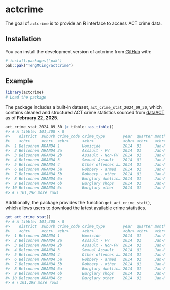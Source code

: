 
<!-- README.md is generated from README.Rmd. Please edit that file -->

# actcrime

<!-- badges: start -->
<!-- badges: end -->

The goal of `actcrime` is to provide an R interface to access ACT crime
data.

## Installation

You can install the development version of actcrime from
[GitHub](https://github.com/) with:

``` r
# install.packages("pak")
pak::pak("TengMCing/actcrime")
```

## Example

``` r
library(actcrime)
# Load the package
```

The package includes a built-in dataset, `act_crime_stat_2024_09_30`,
which contains cleaned and structured ACT crime statistics sourced from
[dataACT](https://www.data.act.gov.au/Justice-Safety-and-Emergency/ACT-Crime-Statistics/2egm-dieb/about_data)
as of **February 22, 2025**.

``` r
act_crime_stat_2024_09_30 |> tibble::as_tibble()
#> # A tibble: 101,308 × 8
#>    district  suburb crime_code crime_type        year  quarter month_range count
#>    <chr>     <chr>  <chr>      <chr>             <chr> <chr>   <chr>       <dbl>
#>  1 Belconnen ARANDA 1          Homicide          2014  Q1      Jan-Mar         0
#>  2 Belconnen ARANDA 2a         Assault - FV      2014  Q1      Jan-Mar         0
#>  3 Belconnen ARANDA 2b         Assault - Non-FV  2014  Q1      Jan-Mar         0
#>  4 Belconnen ARANDA 3          Sexual Assault    2014  Q1      Jan-Mar         0
#>  5 Belconnen ARANDA 4          Other offences a… 2014  Q1      Jan-Mar         0
#>  6 Belconnen ARANDA 5a         Robbery - armed   2014  Q1      Jan-Mar         0
#>  7 Belconnen ARANDA 5b         Robbery - other   2014  Q1      Jan-Mar         0
#>  8 Belconnen ARANDA 6a         Burglary dwellin… 2014  Q1      Jan-Mar         1
#>  9 Belconnen ARANDA 6b         Burglary shops    2014  Q1      Jan-Mar         0
#> 10 Belconnen ARANDA 6c         Burglary other    2014  Q1      Jan-Mar         0
#> # ℹ 101,298 more rows
```

Additionally, the package provides the function `get_act_crime_stat()`,
which allows users to download the latest available crime statistics.

``` r
get_act_crime_stat()
#> # A tibble: 101,308 × 8
#>    district  suburb crime_code crime_type        year  quarter month_range count
#>    <chr>     <chr>  <chr>      <chr>             <chr> <chr>   <chr>       <dbl>
#>  1 Belconnen ARANDA 1          Homicide          2014  Q1      Jan-Mar         0
#>  2 Belconnen ARANDA 2a         Assault - FV      2014  Q1      Jan-Mar         0
#>  3 Belconnen ARANDA 2b         Assault - Non-FV  2014  Q1      Jan-Mar         0
#>  4 Belconnen ARANDA 3          Sexual Assault    2014  Q1      Jan-Mar         0
#>  5 Belconnen ARANDA 4          Other offences a… 2014  Q1      Jan-Mar         0
#>  6 Belconnen ARANDA 5a         Robbery - armed   2014  Q1      Jan-Mar         0
#>  7 Belconnen ARANDA 5b         Robbery - other   2014  Q1      Jan-Mar         0
#>  8 Belconnen ARANDA 6a         Burglary dwellin… 2014  Q1      Jan-Mar         1
#>  9 Belconnen ARANDA 6b         Burglary shops    2014  Q1      Jan-Mar         0
#> 10 Belconnen ARANDA 6c         Burglary other    2014  Q1      Jan-Mar         0
#> # ℹ 101,298 more rows
```
